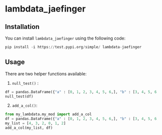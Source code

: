 # lambdata_jaefinger

## Installation
You can install `lambdata_jaefinger` using the following code:
```python
pip install -i https://test.pypi.org/simple/ lambdata-jaefinger
```

## Usage
There are two helper functions available:
1. `null_test()` :
```python
df = pandas.DataFrame({"a" : [0, 1, 2, 3, 4, 5, 6,], "b" : [3, 4, 5, 6, 7, 8, 9], "y" : [100, 10, 100, 5, 0, 50, 10]})
null_test(df)
```

2. `add_a_col()`:
```python
from my_lambdata.my_mod import add_a_col
df = pandas.DataFrame({"a" : [0, 1, 2, 3, 4, 5, 6,], "b" : [3, 4, 5, 6, 7, 8, 9], "y" : [100, 10, 100, 5, 0, 50, 10]})
my_list = [4, 3, 2, 0, 1, 2]
add_a_col(my_list, df)
```